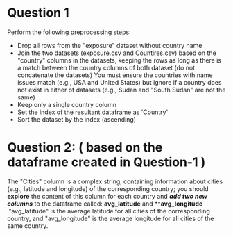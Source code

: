 # Question 1

Perform the following preprocessing steps:
- Drop all rows from the "exposure" dataset without country name
- Join the two datasets (exposure.csv and Countires.csv) based on the "country" columns in the datasets, keeping the rows as long as there is a match between the country columns of both dataset (do not concatenate the datasets)
You must ensure the countries with name issues match (e.g., USA and United States) but ignore if a country does not exist in either of datasets (e.g., Sudan and "South Sudan" are not the same)
- Keep only a single country column
- Set the index of the resultant dataframe as 'Country'
- Sort the dataset by the index (ascending)

# Question 2: ( based on the dataframe created in Question-1 )

The "Cities" column is a complex string, containing information about cities (e.g., latitude and longitude) of the corresponding country; you should **explore** the content of this column for each country and ***add two new columns*** to the dataframe called: **avg_latitude** and ****avg_longitude** ."avg_latitude" is the average latitude for all cities of the corresponding country, and "avg_longitude" is the average longitude for all cities of the same country.
